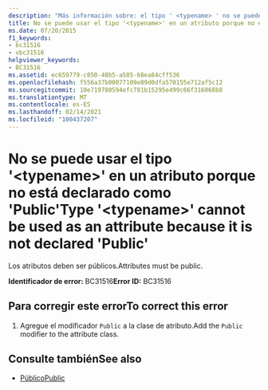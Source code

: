 ```yaml
---
description: "Más información sobre: el tipo ' <typename> ' no se puede usar como atributo porque no está declarado como ' Public '"
title: No se puede usar el tipo '<typename>' en un atributo porque no está declarado como 'Public'
ms.date: 07/20/2015
f1_keywords:
- bc31516
- vbc31516
helpviewer_keywords:
- BC31516
ms.assetid: ec659779-c850-48b5-a585-68ea84cff536
ms.openlocfilehash: f556a37b00077109e89d0dfa570155e712af5c12
ms.sourcegitcommit: 10e719780594efc781b15295e499c66f316068b8
ms.translationtype: MT
ms.contentlocale: es-ES
ms.lasthandoff: 02/14/2021
ms.locfileid: "100437207"
---
```

# <a name="type-typename-cannot-be-used-as-an-attribute-because-it-is-not-declared-public"></a><span data-ttu-id="0007d-103">No se puede usar el tipo '\<typename>' en un atributo porque no está declarado como 'Public'</span><span class="sxs-lookup"><span data-stu-id="0007d-103">Type '\<typename>' cannot be used as an attribute because it is not declared 'Public'</span></span>

<span data-ttu-id="0007d-104">Los atributos deben ser públicos.</span><span class="sxs-lookup"><span data-stu-id="0007d-104">Attributes must be public.</span></span>  
  
 <span data-ttu-id="0007d-105">**Identificador de error:** BC31516</span><span class="sxs-lookup"><span data-stu-id="0007d-105">**Error ID:** BC31516</span></span>  
  
## <a name="to-correct-this-error"></a><span data-ttu-id="0007d-106">Para corregir este error</span><span class="sxs-lookup"><span data-stu-id="0007d-106">To correct this error</span></span>  
  
1. <span data-ttu-id="0007d-107">Agregue el modificador `Public` a la clase de atributo.</span><span class="sxs-lookup"><span data-stu-id="0007d-107">Add the `Public` modifier to the attribute class.</span></span>  
  
## <a name="see-also"></a><span data-ttu-id="0007d-108">Consulte también</span><span class="sxs-lookup"><span data-stu-id="0007d-108">See also</span></span>

- [<span data-ttu-id="0007d-109">Público</span><span class="sxs-lookup"><span data-stu-id="0007d-109">Public</span></span>](../language-reference/modifiers/public.md)
